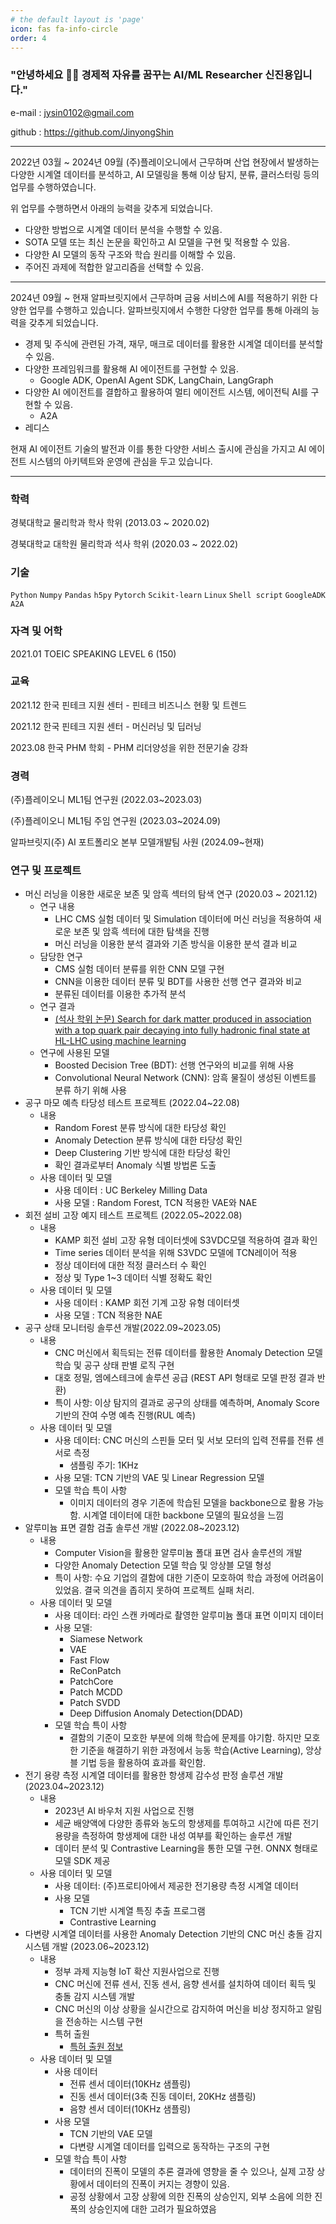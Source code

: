 ```yaml
---
# the default layout is 'page'
icon: fas fa-info-circle
order: 4
---
```



### **"안녕하세요 🙋‍♂️** **경제적 자유를 꿈꾸는 AI/ML Researcher 신진용입니다."**

  e-mail : jysin0102@gmail.com

  github : https://github.com/JinyongShin

---

2022년 03월 ~ 2024년 09월 (주)플레이오니에서 근무하며  산업 현장에서 발생하는 다양한 시계열 데이터를 분석하고, AI 모델링을 통해 이상 탐지, 분류, 클러스터링 등의 업무를 수행하였습니다.

위 업무를 수행하면서 아래의 능력을 갖추게 되었습니다.

- 다양한 방법으로 시계열 데이터 분석을 수행할 수 있음.
- SOTA 모델 또는 최신 논문을 확인하고 AI 모델을 구현 및 적용할 수 있음.
- 다양한 AI 모델의 동작 구조와 학습 원리를 이해할 수 있음.
- 주어진 과제에 적합한 알고리즘을 선택할 수 있음.

---

2024년 09월 ~ 현재 알파브릿지에서 근무하며 금융 서비스에 AI를 적용하기 위한 다양한 업무를 수행하고 있습니다. 알파브릿지에서 수행한 다양한 업무를 통해 아래의 능력을 갖추게 되었습니다.

- 경제 및 주식에 관련된 가격, 재무, 매크로 데이터를 활용한 시계열 데이터를 분석할 수 있음.
- 다양한 프레임워크를 활용해 AI 에이전트를 구현할 수 있음.
    - Google ADK, OpenAI Agent SDK, LangChain, LangGraph
- 다양한 AI 에이전트를 결합하고 활용하여 멀티 에이전트 시스템, 에이전틱 AI를 구현할 수 있음.
    - A2A
- 레디스

현재 AI 에이전트 기술의 발전과 이를 통한 다양한 서비스 출시에 관심을 가지고 AI 에이전트 시스템의 아키텍트와 운영에 관심을 두고 있습니다. 

---

### 학력

경북대학교 물리학과 학사 학위 (2013.03 ~ 2020.02)

경북대학교 대학원 물리학과 석사 학위 (2020.03 ~ 2022.02)

### 기술

`Python` `Numpy` `Pandas` `h5py`  `Pytorch` `Scikit-learn` `Linux` `Shell script`  `GoogleADK` `A2A`

### 자격 및 어학

2021.01 TOEIC SPEAKING LEVEL 6 (150)

### 교육

2021.12 한국 핀테크 지원 센터 - 핀테크 비즈니스 현황 및 트렌드

2021.12 한국 핀테크 지원 센터 - 머신러닝 및 딥러닝

2023.08 한국 PHM 학회 - PHM 리더양성을 위한 전문기술 강좌

### 경력

(주)플레이오니 ML1팀 연구원 (2022.03~2023.03)

(주)플레이오니 ML1팀 주임 연구원 (2023.03~2024.09)

알파브릿지(주) AI 포트폴리오 본부 모델개발팀 사원 (2024.09~현재)

### 연구 및 프로젝트

- 머신 러닝을 이용한 새로운 보존 및 암흑 섹터의 탐색 연구 (2020.03 ~ 2021.12)
    - 연구 내용
        - LHC CMS 실험 데이터 및 Simulation 데이터에 머신 러닝을 적용하여 새로운 보존 및 암흑 섹터에 대한 탐색을 진행
        - 머신 러닝을 이용한 분석 결과와 기존 방식을 이용한 분석 결과 비교
    - 담당한 연구
        - CMS 실험 데이터 분류를 위한 CNN 모델 구현
        - CNN을 이용한 데이터 분류 및 BDT를 사용한 선행 연구 결과와 비교
        - 분류된 데이터를 이용한 추가적 분석
    - 연구 결과
        - [(석사 학위 논문) Search for dark matter produced in association with a top quark pair decaying into fully hadronic final state at HL-LHC using machine learning](https://dcollection.knu.ac.kr/srch/srchDetail/000000100656)
    - 연구에 사용된 모델
        - Boosted Decision Tree (BDT): 선행 연구와의 비교를 위해 사용
        - Convolutional Neural Network (CNN): 암흑 물질이 생성된 이벤트를 분류 하기 위해 사용
- 공구 마모 예측 타당성 테스트 프로젝트 (2022.04~22.08)
    - 내용
        - Random Forest 분류 방식에 대한 타당성 확인
        - Anomaly Detection 분류 방식에 대한 타당성 확인
        - Deep Clustering 기반 방식에 대한 타당성 확인
        - 확인 결과로부터 Anomaly 식별 방법론 도출
    - 사용 데이터 및 모델
        - 사용 데이터 : UC Berkeley Milling Data
        - 사용 모델 : Random Forest, TCN 적용한 VAE와 NAE
- 회전 설비 고장 예지 테스트 프로젝트 (2022.05~2022.08)
    - 내용
        - KAMP 회전 설비 고장 유형 데이터셋에 S3VDC모델 적용하여 결과 확인
        - Time series 데이터 분석을 위해 S3VDC 모델에 TCN레이어 적용
        - 정상 데이터에 대한 적정 클러스터 수 확인
        - 정상 및 Type 1~3 데이터 식별 정확도 확인
    - 사용 데이터 및 모델
        - 사용 데이터 : KAMP 회전 기계 고장 유형 데이터셋
        - 사용 모델 : TCN 적용한 NAE
- 공구 상태 모니터링 솔루션 개발(2022.09~2023.05)
    - 내용
        - CNC 머신에서 획득되는 전류 데이터를 활용한 Anomaly Detection 모델 학습 및 공구 상태 판별 로직 구현
        - 대호 정밀, 엠에스테크에 솔루션 공급 (REST API 형태로 모델 판정 결과 반환)
        - 특이 사항: 이상 탐지의 결과로 공구의 상태를 예측하며, Anomaly Score 기반의 잔여 수명 예측 진행(RUL 예측)
    - 사용 데이터 및 모델
        - 사용 데이터: CNC 머신의 스핀들 모터 및 서보 모터의 입력 전류를 전류 센서로 측정
            - 샘플링 주기: 1KHz
        - 사용 모델: TCN 기반의 VAE 및  Linear Regression 모델
        - 모델 학습 특이 사항
            - 이미지 데이터의 경우 기존에 학습된 모델을 backbone으로 활용 가능함. 시계열 데이터에 대한 backbone 모델의 필요성을 느낌
- 알루미늄 표면 결함 검출 솔루션 개발 (2022.08~2023.12)
    - 내용
        - Computer Vision을 활용한 알루미늄 폴대 표면 검사 솔루션의 개발
        - 다양한 Anomaly Detection 모델 학습 및 앙상블 모델 형성
        - 특이 사항: 수요 기업의 결함에 대한 기준이 모호하여 학습 과정에 어려움이 있었음. 결국 의견을 좁히지 못하여 프로젝트 실패 처리.
    - 사용 데이터 및 모델
        - 사용 데이터: 라인 스캔 카메라로 촬영한 알루미늄 폴대 표면 이미지 데이터
        - 사용 모델:
            - Siamese Network
            - VAE
            - Fast Flow
            - ReConPatch
            - PatchCore
            - Patch MCDD
            - Patch SVDD
            - Deep Diffusion Anomaly Detection(DDAD)
        - 모델 학습 특이 사항
            - 결함의 기준이 모호한 부분에 의해 학습에 문제를 야기함. 하지만 모호한 기준을 해결하기 위한 과정에서 능동 학습(Active Learning), 앙상블 기법 등을 활용하여 효과를 확인함.
- 전기 용량 측정 시계열 데이터를 활용한 항생제 감수성 판정 솔루션 개발(2023.04~2023.12)
    - 내용
        - 2023년 AI 바우처 지원 사업으로 진행
        - 세균 배양액에 다양한 종류와 농도의 항생제를 투여하고 시간에 따른 전기 용량을 측정하여 항생제에 대한 내성 여부를 확인하는 솔루션 개발
        - 데이터 분석 및 Contrastive Learning을 통한 모델 구현. ONNX 형태로 모델 SDK 제공
    - 사용 데이터 및 모델
        - 사용 데이터: (주)프로티아에서 제공한 전기용량 측정 시계열 데이터
        - 사용 모델
            - TCN 기반 시계열 특징 추출 프로그램
            - Contrastive Learning
- 다변량 시계열 데이터를 사용한 Anomaly Detection 기반의 CNC 머신 충돌 감지 시스템 개발 (2023.06~2023.12)
    - 내용
        - 정부 과제 지능형 IoT 확산 지원사업으로 진행
        - CNC 머신에 전류 센서, 진동 센서, 음향 센서를 설치하여 데이터 획득 및 충돌 감지 시스템 개발
        - CNC 머신의 이상 상황을 실시간으로 감지하여 머신을 비상 정지하고 알림을 전송하는 시스템 구현
        - 특허 출원
            - [특허 출원 정보](https://doi.org/10.8080/1020230156208)
    - 사용 데이터 및 모델
        - 사용 데이터
            - 전류 센서 데이터(10KHz 샘플링)
            - 진동 센서 데이터(3축 진동 데이터, 20KHz 샘플링)
            - 음향 센서 데이터(10KHz 샘플링)
        - 사용 모델
            - TCN 기반의 VAE 모델
            - 다변량 시계열 데이터를 입력으로 동작하는 구조의 구현
        - 모델 학습 특이 사항
            - 데이터의 진폭이 모델의 추론 결과에 영향을 줄 수 있으나, 실제 고장 상황에서 데이터의 진폭이 커지는 경향이 있음.
            - 공정 상황에서 고장 상황에 의한 진폭의 상승인지, 외부 소음에 의한 진폭의 상승인지에 대한 고려가 필요하였음
